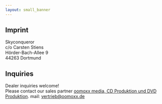 ```yaml
---
layout: small_banner
---
```


Imprint
---

Skyconqueror  
c/o Carsten Stiens  
H&ouml;rder-Bach-Allee 9   
44263 Dortmund

Inquiries
---

Dealer inquiries welcome!  
Please contact our sales partner 
<a href="http://www.oomoxx.com">oomoxx media, CD Produktion und DVD Produktion</a>.
mail: <a href="mailto:vertrieb@oomoxx.de">vertrieb@oomoxx.de</a>